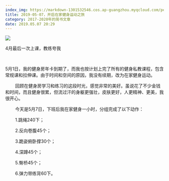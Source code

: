 ```yaml
---
index_img: https://markdown-1301532546.cos.ap-guangzhou.myqcloud.com/peipei_blog/20210921145033.jpeg
title: 2019-05-07，开启在家健身运动之旅
category: 2017-2020年的简书文章
date: 2019.05.07 20:29
---
```


![](https://markdown-1301532546.cos.ap-guangzhou.myqcloud.com/peipei_blog/20210921145033.jpeg)  

4月最后一次上课，教练夸我

        

​        5月1日，我的健身房年卡到期了，而我也按计划上完了所有的健身私教课程，包含常规课和拉伸课。由于时间和空间的原因，我没有续期，改为在家健身运动。  

        回顾在健身房学习和练习的这段时光，感觉非常的美好。虽说花了不少金钱和时间，而且健身很累，但流过汗的身躯更强壮，皮肤更好，人更精神、更美，我很开心。  

        今天是5月7日，下班后我在家健身一小时，分组完成了以下动作：  

        1.跳绳240下；  

        2.反向卷腹45个；  

        3.跪姿俯卧撑30个；  

        4.深蹲45个；  

        5.臀桥45个；  

        6.弹力带练背60下。